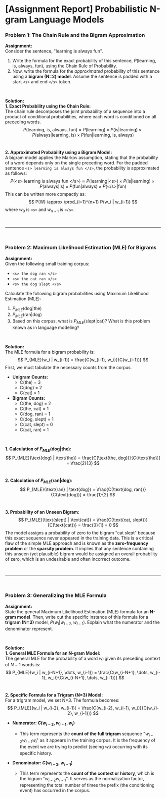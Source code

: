 # [Assignment Report] Probabilistic N-gram Language Models

### **Problem 1: The Chain Rule and the Bigram Approximation**

**Assignment:**
<br>
Consider the sentence, "learning is always fun".
1.  Write the formula for the exact probability of this sentence, $P(\text{learning, is, always, fun})$, using the Chain Rule of Probability.
2.  Now, write the formula for the *approximated* probability of this sentence using a **bigram (N=2) model**. Assume the sentence is padded with a start `<s>` and end `</s>` token.

<br>

**Solution:**
<br>
**1. Exact Probability using the Chain Rule:**
<br>
The chain rule decomposes the joint probability of a sequence into a product of conditional probabilities, where each word is conditioned on all preceding words.
$$
P(\text{learning, is, always, fun}) = P(\text{learning}) \times P(\text{is} | \text{learning}) \times P(\text{always} | \text{learning, is}) \times P(\text{fun} | \text{learning, is, always})
$$
<br>

**2. Approximated Probability using a Bigram Model:**
<br>
A bigram model applies the Markov assumption, stating that the probability of a word depends only on the single preceding word. For the padded sentence `<s> learning is always fun </s>`, the probability is approximated as follows:
$$
P(\text{<s> learning is always fun </s>}) \approx P(\text{learning} | \text{<s>}) \times P(\text{is} | \text{learning}) \times P(\text{always} | \text{is}) \times P(\text{fun} | \text{always}) \times P(\text{</s>} | \text{fun})
$$
This can be written more compactly as:
$$
P(W) \approx \prod_{i=1}^{n+1} P(w_i | w_{i-1})
$$
where $w_0$ is `<s>` and $w_{n+1}$ is `</s>`.

<br>

---

<br>

### **Problem 2: Maximum Likelihood Estimation (MLE) for Bigrams**

**Assignment:**
<br>
Given the following small training corpus:
* `<s> the dog ran </s>`
* `<s> the cat ran </s>`
* `<s> the dog slept </s>`

Calculate the following bigram probabilities using Maximum Likelihood Estimation (MLE):
1.  $P_{MLE}(\text{dog} | \text{the})$
2.  $P_{MLE}(\text{ran} | \text{dog})$
3.  Based on this corpus, what is $P_{MLE}(\text{slept} | \text{cat})$? What is this problem known as in language modeling?

<br>

**Solution:**
<br>
The MLE formula for a bigram probability is:
$$
P_{MLE}(w_i | w_{i-1}) = \frac{C(w_{i-1}, w_i)}{C(w_{i-1})}
$$
First, we must tabulate the necessary counts from the corpus.
* **Unigram Counts:**
    * C(the) = 3
    * C(dog) = 2
    * C(cat) = 1
* **Bigram Counts:**
    * C(the, dog) = 2
    * C(the, cat) = 1
    * C(dog, ran) = 1
    * C(dog, slept) = 1
    * C(cat, slept) = 0
    * C(cat, ran) = 1

<br>

**1. Calculation of $P_{MLE}(\text{dog} | \text{the})$:**
<br>
$$
P_{MLE}(\text{dog} | \text{the}) = \frac{C(\text{the, dog})}{C(\text{the})} = \frac{2}{3}
$$
<br>

**2. Calculation of $P_{MLE}(\text{ran} | \text{dog})$:**
<br>
$$
P_{MLE}(\text{ran} | \text{dog}) = \frac{C(\text{dog, ran})}{C(\text{dog})} = \frac{1}{2}
$$
<br>

**3. Probability of an Unseen Bigram:**
<br>
$$
P_{MLE}(\text{slept} | \text{cat}) = \frac{C(\text{cat, slept})}{C(\text{cat})} = \frac{0}{1} = 0
$$
The model assigns a probability of zero to the bigram "cat slept" because this exact sequence never appeared in the training data. This is a critical flaw of the simple MLE approach and is known as the **zero-frequency problem** or the **sparsity problem**. It implies that any sentence containing this unseen (yet plausible) bigram would be assigned an overall probability of zero, which is an undesirable and often incorrect outcome.

<br>

---

<br>

### **Problem 3: Generalizing the MLE Formula**

**Assignment:**
<br>
State the general Maximum Likelihood Estimation (MLE) formula for an **N-gram model**. Then, write out the specific instance of this formula for a **trigram (N=3)** model, $P(w_i | w_{i-2}, w_{i-1})$. Explain what the numerator and the denominator represent.

<br>

**Solution:**
<br>
**1. General MLE Formula for an N-gram Model:**
<br>
The general MLE for the probability of a word $w_i$ given its preceding context of $N-1$ words is:
$$
P_{MLE}(w_i | w_{i-N+1}, \dots, w_{i-1}) = \frac{C(w_{i-N+1}, \dots, w_{i-1}, w_i)}{C(w_{i-N+1}, \dots, w_{i-1})}
$$
<br>

**2. Specific Formula for a Trigram (N=3) Model:**
<br>
For a trigram model, we set N=3. The formula becomes:
$$
P_{MLE}(w_i | w_{i-2}, w_{i-1}) = \frac{C(w_{i-2}, w_{i-1}, w_i)}{C(w_{i-2}, w_{i-1})}
$$
* **Numerator: $C(w_{i-2}, w_{i-1}, w_i)$**
    * This term represents the **count of the full trigram** sequence "$w_{i-2} w_{i-1} w_i$" as it appears in the training corpus. It is the frequency of the event we are trying to predict (seeing $w_i$) occurring with its specific history.

* **Denominator: $C(w_{i-2}, w_{i-1})$**
    * This term represents the **count of the context or history**, which is the bigram "$w_{i-2} w_{i-1}$". It serves as the normalization factor, representing the total number of times the prefix (the conditioning event) has occurred in the corpus.